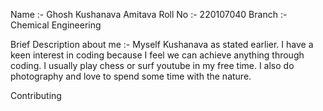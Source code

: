 Name :- Ghosh Kushanava Amitava
Roll No :- 220107040
Branch :- Chemical Engineering

Brief Description about me :- Myself Kushanava as stated earlier. I have a keen interest in coding because I feel we can achieve anything through coding. I usually play chess or surf youtube in my free time. I also do photography and love to spend some time with the nature.

Contributing